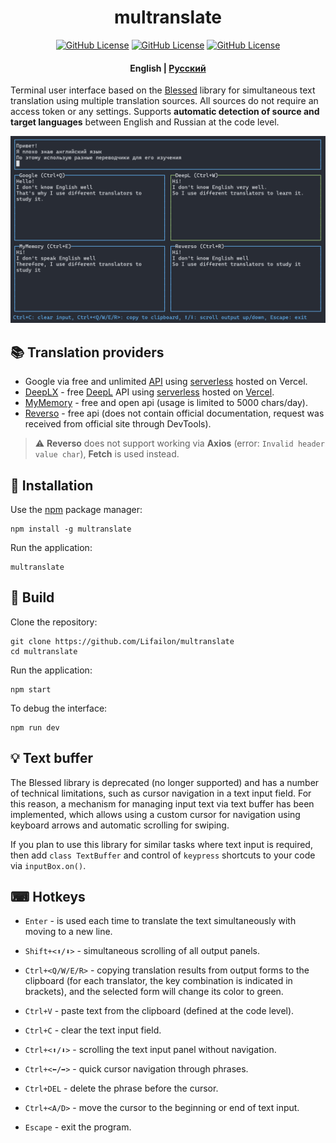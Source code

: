 <h1 align="center">
    multranslate
</h1>

<p align="center">
<a href="https://www.npmjs.com/package/multranslate"><img title="GitHub License"src="https://img.shields.io/npm/v/multranslate?logo=npm&logoColor=red"></a>
<a href="https://www.npmjs.com/package/multranslate"><img title="GitHub License"src="https://img.shields.io/github/languages/top/Lifailon/multranslate?logo=JavaScript&color=yellow"></a>
<a href="https://github.com/Lifailon/multranslate/blob/rsa/LICENSE"><img title="GitHub License"src="https://img.shields.io/github/license/Lifailon/multranslate?logo=readme&logoColor=white&color=white"></a>
</p>

<h4 align="center">
    <strong>English</strong> | <a href="README_RU.md">Русский</a>
</h4>

Terminal user interface based on the [Blessed](https://github.com/chjj/blessed) library for simultaneous text translation using multiple translation sources. All sources do not require an access token or any settings. Supports **automatic detection of source and target languages** between English and Russian at the code level.

![Example](/example.jpg)

## 📚 Translation providers

- Google via free and unlimited [API](https://github.com/matheuss/google-translate-api) using [serverless](https://github.com/olavoparno/translate-serverless-vercel) hosted on Vercel.
- [DeepLX](https://github.com/OwO-Network/DeepLX) - free [DeepL](https://deepl.com) API using [serverless](https://github.com/LegendLeo/deeplx-serverless) hosted on [Vercel](https://github.com/bropines/Deeplx-vercel).
- [MyMemory](https://mymemory.translated.net/doc/spec.php) - free and open api (usage is limited to 5000 chars/day).
- [Reverso](https://www.reverso.net) - free api (does not contain official documentation, request was received from official site through DevTools).

> ⚠ **Reverso** does not support working via **Axios** (error: `Invalid header value char`), **Fetch** is used instead.

## 🚀 Installation

Use the [npm](https://www.npmjs.com/package/multranslate) package manager:

```shell
npm install -g multranslate
```

Run the application:

```shell
multranslate
```

## 🔧 Build

Clone the repository:

```shell
git clone https://github.com/Lifailon/multranslate
cd multranslate
```

Run the application:

```shell
npm start
```

To debug the interface:

```shell
npm run dev
```

## 💡 Text buffer

The Blessed library is deprecated (no longer supported) and has a number of technical limitations, such as cursor navigation in a text input field. For this reason, a mechanism for managing input text via text buffer has been implemented, which allows using a custom cursor for navigation using keyboard arrows and automatic scrolling for swiping.

If you plan to use this library for similar tasks where text input is required, then add `class TextBuffer` and control of `keypress` shortcuts to your code via `inputBox.on()`.

## ⌨ Hotkeys

- `Enter` - is used each time to translate the text simultaneously with moving to a new line.

- `Shift+<⬆/⬇>` - simultaneous scrolling of all output panels.

- `Ctrl+<Q/W/E/R>` - copying translation results from output forms to the clipboard (for each translator, the key combination is indicated in brackets), and the selected form will change its color to green.

- `Ctrl+V` - paste text from the clipboard (defined at the code level).

- `Ctrl+C` - clear the text input field.

- `Ctrl+<⬆/⬇>` - scrolling the text input panel without navigation.

- `Ctrl+<⬅/➡>` - quick cursor navigation through phrases.

- `Ctrl+DEL` - delete the phrase before the cursor.

- `Ctrl+<A/D>` - move the cursor to the beginning or end of text input.

- `Escape` - exit the program.
